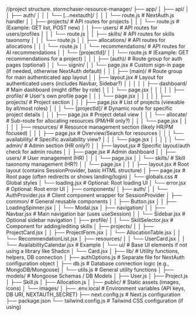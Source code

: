 //project structure.
stormchaser-resource-manager/
├── app/
│ ├── api/
│ │ ├── auth/
│ │ │ └── [...nextauth]/
│ │ │ └── route.js # NextAuth.js handler
│ │ ├── projects/ # API routes for projects
│ │ │ └── route.js # (Example: GET list, POST new)
│ │ ├── users/ # API routes for users/profiles
│ │ │ └── route.js
│ │ ├── skills/ # API routes for skills taxonomy
│ │ │ └── route.js
│ │ ├── allocations/ # API routes for allocations
│ │ │ └── route.js
│ │ └── recommendations/ # API routes for AI recommendations
│ │ └── [projectId]/
│ │ └── route.js # (Example: GET recommendations for a project)
│ │
│ ├── (auth)/ # Route group for auth pages (optional)
│ │ └── signin/
│ │ └── page.jsx # Custom sign-in page (if needed, otherwise NextAuth default)
│ │
│ ├── (main)/ # Route group for main authenticated app layout
│ │ ├── layout.jsx # Layout for authenticated users (includes Navbar, Sidebar?)
│ │ │
│ │ ├── dashboard/ # Main dashboard (might differ by role)
│ │ │ └── page.jsx
│ │ │
│ │ ├── profile/ # User's own profile page
│ │ │ └── page.jsx
│ │ │
│ │ ├── projects/ # Project section
│ │ │ ├── page.jsx # List of projects (viewable by all/most roles)
│ │ │ └── [projectId]/ # Dynamic route for specific project details
│ │ │ ├── page.jsx # Project detail view
│ │ │ └── allocate/ # Sub-route for allocating resources (PM/HR only?)
│ │ │ └── page.jsx
│ │ │
│ │ ├── resources/ # Resource management section (likely HR/PM focused)
│ │ │ ├── page.jsx # Overview/Search for resources
│ │ │ └── availability/ # Specific availability view?
│ │ │ └── page.jsx
│ │ │
│ │ └── admin/ # Admin section (HR only?)
│ │ ├── layout.jsx # Specific layout/auth check for admin routes
│ │ ├── page.jsx # Admin dashboard
│ │ ├── users/ # User management (HR)
│ │ │ └── page.jsx
│ │ └── skills/ # Skill taxonomy management (HR?)
│ │ └── page.jsx
│ │
│ ├── layout.jsx # Root layout (contains SessionProvider, basic HTML structure)
│ ├── page.jsx # Root page (often redirects or shows landing/login)
│ └── globals.css # Global styles
│ └── loading.jsx # Optional: Root loading UI
│ └── error.jsx # Optional: Root error UI
│
├── components/
│ ├── auth/
│ │ └── AuthProvider.jsx # Client component wrapper for SessionProvider
│ ├── common/ # General reusable components
│ │ ├── Button.jsx
│ │ ├── LoadingSpinner.jsx
│ │ └── Modal.jsx
│ ├── navigation/
│ │ ├── Navbar.jsx # Main navigation bar (uses useSession)
│ │ └── Sidebar.jsx # Optional sidebar navigation
│ ├── profile/
│ │ └── SkillSelector.jsx # Component for adding/editing skills
│ ├── projects/
│ │ ├── ProjectCard.jsx
│ │ ├── ProjectForm.jsx
│ │ └── AllocationTable.jsx
│ │ └── RecommendationList.jsx
│ ├── resources/
│ │ └── UserCard.jsx
│ │ └── AvailabilityCalendar.jsx # Example
│ └── ui/ # Base UI elements if not using a library like Shadcn
│ └── Card.jsx
│
├── lib/ # Utility functions, helpers, DB connection
│ ├── authOptions.js # Separate file for NextAuth configuration object
│ ├── db.js # Database connection logic (e.g., MongoDB/Mongoose)
│ └── utils.js # General utility functions
│
├── models/ # Mongoose Schemas / DB Models
│ ├── User.js
│ ├── Project.js
│ ├── Skill.js
│ ├── Allocation.js
│
├── public/ # Static assets (images, icons)
│ └── images/
│
├── .env.local # Environment variables (API keys, DB URI, NEXTAUTH_SECRET)
├── next.config.js # Next.js configuration
├── package.json
└── tailwind.config.js # Tailwind CSS configuration (if using)
